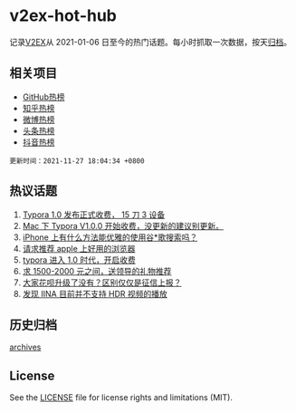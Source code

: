 # v2ex-hot-hub

 记录[V2EX](https://www.v2ex.com/)从 2021-01-06 日至今的热门话题。每小时抓取一次数据，按天[归档](archives)。
 
 ## 相关项目

- [GitHub热榜](https://github.com/snaildev/github-hot-hub)
- [知乎热榜](https://github.com/snaildev/zhihu-hot-hub)
- [微博热榜](https://github.com/snaildev/weibo-hot-hub)
- [头条热榜](https://github.com/snaildev/toutiao-hot-hub)
- [抖音热榜](https://github.com/snaildev/douyin-hot-hub)


 `更新时间：2021-11-27 18:04:34 +0800`

## 热议话题

1. [Typora 1.0 发布正式收费， 15 刀 3 设备](https://www.v2ex.com/t/818236)
1. [Mac 下 Typora V1.0.0 开始收费，没更新的建议别更新。](https://www.v2ex.com/t/818303)
1. [iPhone 上有什么方法能优雅的使用谷*歌搜索吗？](https://www.v2ex.com/t/818326)
1. [请求推荐 apple 上好用的浏览器](https://www.v2ex.com/t/818234)
1. [typora 进入 1.0 时代，开启收费](https://www.v2ex.com/t/818221)
1. [求 1500-2000 元之间，送领导的礼物推荐](https://www.v2ex.com/t/818276)
1. [大家花呗升级了没有？区别仅仅是征信上报？](https://www.v2ex.com/t/818336)
1. [发现 IINA 目前并不支持 HDR 视频的播放](https://www.v2ex.com/t/818282)

## 历史归档

[archives](archives)

## License

See the [LICENSE](LICENSE) file for license rights and limitations (MIT).
